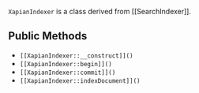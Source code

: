`XapianIndexer` is a class derived from [[SearchIndexer]].

## Public Methods

* `[[XapianIndexer::__construct]]()`
* `[[XapianIndexer::begin]]()`
* `[[XapianIndexer::commit]]()`
* `[[XapianIndexer::indexDocument]]()`

